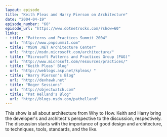 ```yaml
---
layout: episode
title: "Keith Pleas and Harry Pierson on Architecture"
date: "2004-04-19"
episode_number: "60"
episode_url: "https://www.dotnetrocks.com/?show=60"
links:
- title: "Patterns and Practices Summit 2004"
  url: "http://www.pnpsummit.com"
- title: "MSDN .NET Architecture Center"
  url: "http://msdn.microsoft.com/architecture/"
- title: "Microsoft Patterns and Practices Group (PAG)"
  url: "http://www.microsoft.com/resources/practices/"
- title: "Keith Pleas' Blog"
  url: "http://weblogs.asp.net/kpleas/ "
- title: "Harry Pierson's Blog"
  url: "http://devhawk.net"
- title: "Roger Sessions"
  url: "http://objectwatch.com"
- title: "Pat Helland's Blog"
  url: "http://blogs.msdn.com/pathelland"
---
```


This show is all about architecture from Why to How. Keith and Harry bring the developer's and architect's perspective to the discussion, respectively. The discussion starts with the importance of good design and architecture, to techniques, tools, standards, and the like.
